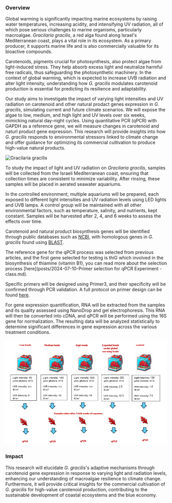 ### Overview

Global warming is significantly impacting marine ecosystems by raising water temperatures, increasing acidity, and intensifying UV radiation, all of which pose serious challenges to marine organisms, particularly macroalgae. *Gracilaria gracilis*, a red alga found along Israel's Mediterranean coast, plays a vital role in its ecosystem. As a primary producer, it supports marine life and is also commercially valuable for its bioactive compounds.

Carotenoids, pigments crucial for photosynthesis, also protect algae from light-induced stress. They help absorb excess light and neutralize harmful free radicals, thus safeguarding the photosynthetic machinery. In the context of global warming, which is expected to increase UVB radiation and alter light intensity, understanding how *G. gracilis* modulates carotenoid production is essential for predicting its resilience and adaptability.

Our study aims to investigate the impact of varying light intensities and UV radiation on carotenoid and other natural prodact genes expression in *G. gracilis*, simulating current and future climate scenarios. We will expose the algae to low, medium, and high light and UV levels over six weeks, mimicking natural day-night cycles. Using quantitative PCR (qPCR) with GAPDH as a reference gene, we will measure changes in carotenoid and naturl product gene expression. This research will provide insights into how *G. gracilis* responds to environmental stressors linked to climate change and offer guidance for optimizing its commercial cultivation to produce high-value natural products.

![Gracilaria gracilis](https://github.com/user-attachments/assets/076e778c-cb40-4473-8d23-fb6a8798b6c2)


To study the impact of light and UV radiation on *Gracilaria gracilis*, samples will be collected from the Israeli Mediterranean coast, ensuring that collection times are consistent to minimize variability. After rinsing, these samples will be placed in aerated seawater aquariums. 

In the controlled environment, multiple aquariums will be prepared, each exposed to different light intensities and UV radiation levels using LED lights and UVB lamps. A control group will be maintained with all other environmental factors, such as temperature, salinity, and nutrients, kept constant. Samples will be harvested after 2, 4, and 6 weeks to assess the effects over time.

Carotenoid and natural product biosynthesis genes will be identified through public databases such as [NCBI](https://www.ncbi.nlm.nih.gov/), with homologous genes in *G. gracilis* found using [BLAST](https://blast.ncbi.nlm.nih.gov/Blast.cgi).

The reference gene for the qPCR process was selected from previous articles, and the first gene selected for testing is thiG which involved in the biosynthesis of thiamine (vitamin B1), you can read more about the selection process [here](posts/2024-07-10-Primer selection for qPCR Experiment - class.md).

Specific primers will be designed using Primer3, and their specificity will be confirmed through PCR validation. A full protocol on primer design can be found [here]().

For gene expression quantification, RNA will be extracted from the samples and its quality assessed using NanoDrop and gel electrophoresis. This RNA will then be converted into cDNA, and qPCR will be performed using the 16S gene for normalization. The resulting data will be analyzed statistically to determine significant differences in gene expression across the various treatment conditions.

![alt text](images/proposal.png)

### Impact

This research will elucidate *G. gracilis*'s adaptive mechanisms through carotenoid gene expression in response to varying light and radiation levels, enhancing our understanding of macroalgae resilience to climate change. Furthermore, it will provide critical insights for the commercial cultivation of *G. gracilis* for high-value carotenoid production, contributing to the sustainable development of coastal ecosystems and the blue economy.
